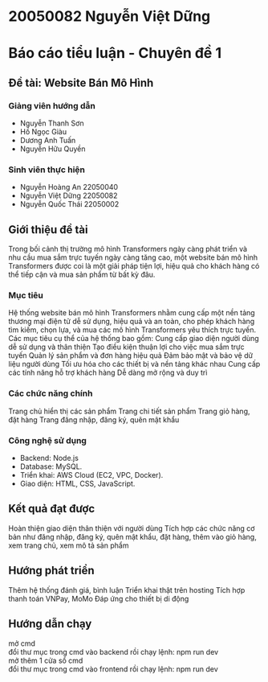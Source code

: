 # 20050082 Nguyễn Việt Dững
# Báo cáo tiểu luận - Chuyên đề 1
## Đề tài: Website Bán Mô Hình

### Giảng viên hướng dẫn

- Nguyễn Thanh Sơn
- Hồ Ngọc Giàu
- Dương Anh Tuấn
- Nguyễn Hữu Quyền


### Sinh viên thực hiện
- Nguyễn Hoàng An 22050040
- Nguyễn Việt Dững 22050082
- Nguyễn Quốc Thái 22050002


## Giới thiệu đề tài

Trong bối cảnh thị trường mô hình Transformers ngày càng phát triển và nhu cầu mua sắm trực tuyến ngày càng tăng cao,
một website bán mô hình Transformers được coi là một giải pháp tiện lợi, hiệu quả cho khách hàng có thể tiếp cận và mua sản phẩm từ bất kỳ đâu.


### Mục tiêu

Hệ thống website bán mô hình Transformers nhằm cung cấp một nền tảng thương mại điện tử dễ sử dụng, hiệu quả và an toàn,
cho phép khách hàng tìm kiếm, chọn lựa, và mua các mô hình Transformers yêu thích trực tuyến. Các mục tiêu cụ thể của hệ thống bao gồm:
Cung cấp giao diện người dùng dễ sử dụng và thân thiện
Tạo điều kiện thuận lợi cho việc mua sắm trực tuyến
Quản lý sản phẩm và đơn hàng hiệu quả
Đảm bảo  mật và bảo vệ dữ liệu người dùng
Tối ưu hóa cho các thiết bị và nền tảng khác nhau
Cung cấp các tính năng hỗ trợ khách hàng
Dễ dàng mở rộng và duy trì


### Các chức năng chính

Trang chủ hiển thị các sản phẩm
Trang chi tiết sản phẩm
Trang giỏ hàng, đặt hàng
Trang đăng nhập, đăng ký, quên mật khẩu


### Công nghệ sử dụng

- Backend: Node.js
- Database: MySQL.
- Triển khai: AWS Cloud (EC2, VPC, Docker).
- Giao diện: HTML, CSS, JavaScript.


## Kết quả đạt được

Hoàn thiện giao diện thân thiện với người dùng
Tích hợp các chức năng cơ bản như đăng nhập, đăng ký, quên mật khẩu, đặt hàng, thêm vào giỏ hàng, xem trang chủ, xem mô tả sản phẩm 


## Hướng phát triển

Thêm hệ thống đánh giá, bình luận
Triển khai thật trên hosting
Tích hợp thanh toán VNPay, MoMo
Đáp ứng cho thiết bị di động


## Hướng dẫn chạy

mở cmd <br/>
đổi thư mục trong cmd vào backend rồi chạy lệnh: npm run dev <br/>
mở thêm 1 cửa sổ cmd <br/>
đổi thư mục trong cmd vào frontend rồi chạy lệnh: npm run dev
